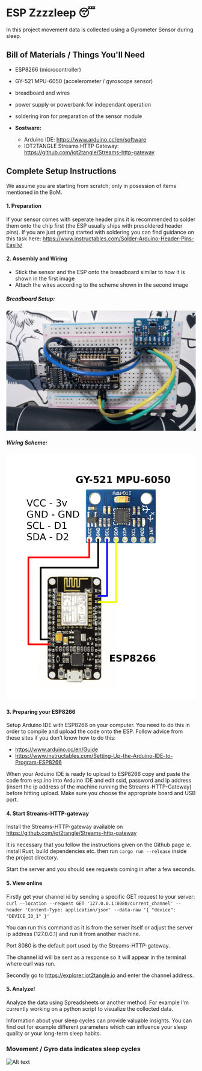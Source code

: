 # ESP Zzzzleep 😴

In this project movement data is collected using a Gyrometer Sensor during sleep.

## Bill of Materials / Things You'll Need
- ESP8266 (microcontroller)
- GY-521 MPU-6050 (accelerometer / gyroscope sensor)
- breadboard and wires
- power supply or powerbank for independant operation
- soldering iron for preparation of the sensor module

- **Sostware:**
  - Arduino IDE: https://www.arduino.cc/en/software
  - IOT2TANGLE Streams HTTP Gateway: https://github.com/iot2tangle/Streams-http-gateway

## Complete Setup Instructions
We assume you are starting from scratch; only in posession of items mentioned in the BoM.

#### 1. Preparation
If your sensor comes with seperate header pins it is recommended to solder them onto the chip first (the ESP usually ships with presoldered header pins). If you are just getting started with soldering you can find guidance on this task here: https://www.instructables.com/Solder-Arduino-Header-Pins-Easily/

#### 2. Assembly and Wiring
- Stick the sensor and the ESP onto the breadboard similar to how it is shown in the first image
- Attach the wires according to the scheme shown in the second image

##### Breadboard Setup:
![Alt text](./esp-with-sensor.jpg)

##### Wiring Scheme:
![Alt text](./ESP8266-wiring.png)

#### 3. Preparing your ESP8266
Setup Arduino IDE with ESP8266 on your computer. You need to do this in order to compile and upload the code onto the ESP. Follow advice from these sites if you don't know how to do this:
- https://www.arduino.cc/en/Guide
- https://www.instructables.com/Setting-Up-the-Arduino-IDE-to-Program-ESP8266

When your Arduino IDE is ready to upload to ESP8266 copy and paste the code from esp.ino into Arduino IDE and edit ssid, password and ip address (insert the ip address of the machine running the Streams-HTTP-Gateway) before hitting upload. Make sure you choose the appropriate board and USB port.

#### 4. Start Streams-HTTP-gateway
Install the Streams-HTTP-gateway available on https://github.com/iot2tangle/Streams-http-gateway

It is necessary that you follow the instructions given on the Github page ie. install Rust, build dependencies etc. then run ```cargo run --release``` inside the project directory.

Start the server and you should see requests coming in after a few seconds.

#### 5. View online
Firstly get your channel id by sending a specific GET request to your server:
```curl --location --request GET '127.0.0.1:8080/current_channel' --header 'Content-Type: application/json' --data-raw '{ "device": "DEVICE_ID_1" }'```

You can run this command as it is from the server itself or adjust the server ip address (127.0.0.1) and run it from another machine.

Port 8080 is the default port used by the Streams-HTTP-gateway.

The channel id will be sent as a response so it will appear in the terminal where curl was run.


Secondly go to https://explorer.iot2tangle.io and enter the channel address.

#### 5. Analyze!
Analyze the data using Spreadsheets or another method. For example I'm currently working on a python script to visualize the collected data.

Information about your sleep cycles can provide valuable insights. You can find out for example different parameters which can influence your sleep quality or your long-term sleep habits.

### Movement / Gyro data indicates sleep cycles
![Alt text](./sleep-activity1.svg)
